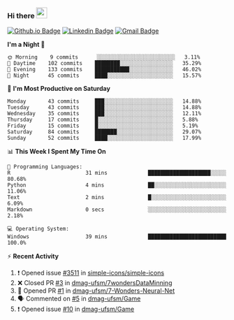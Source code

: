 ### Hi there <img src="https://media.giphy.com/media/hvRJCLFzcasrR4ia7z/giphy.gif" width="25px">

[![Github.io Badge](https://img.shields.io/badge/-bettker.github.io-181717?style=flat-square&logo=Github&logoColor=white&link=https://bettker.github.io/)](https://bettker.github.io/)
[![Linkedin Badge](https://img.shields.io/badge/-bettker-0077b5?style=flat-square&logo=Linkedin&logoColor=white&link=https://www.linkedin.com/in/bettker/)](https://www.linkedin.com/in/bettker/)
[![Gmail Badge](https://img.shields.io/badge/-rafaelvalesb@gmail.com-d14836?style=flat-square&logo=Gmail&logoColor=white&link=mailto:rafaelvalesb@gmail.com)](mailto:rafaelvalesb@gmail.com)
<!-- [![Lattes Badge](https://img.shields.io/badge/-Rafael%20Vales%20Bettker-007db8?style=flat-square&logo=Lattes&logoColor=white&link=http://lattes.cnpq.br/3589185800002751)](http://lattes.cnpq.br/3589185800002751) check the color -->

<!--
![bettker's github stats](https://github-readme-stats.vercel.app/api?username=bettker&hide=stars&count_private=true&show_icons=true&include_all_commits=true&title_color=444444&text_color=888888&background_color=111111&icon_color=ffc83d&hide_border=true)
-->

<!--START_SECTION:waka-->
**I'm a Night 🦉** 

```text
🌞 Morning    9 commits      ░░░░░░░░░░░░░░░░░░░░░░░░░   3.11% 
🌆 Daytime    102 commits    ████████░░░░░░░░░░░░░░░░░   35.29% 
🌃 Evening    133 commits    ███████████░░░░░░░░░░░░░░   46.02% 
🌙 Night      45 commits     ████░░░░░░░░░░░░░░░░░░░░░   15.57%

```
📅 **I'm Most Productive on Saturday** 

```text
Monday       43 commits     ███░░░░░░░░░░░░░░░░░░░░░░   14.88% 
Tuesday      43 commits     ███░░░░░░░░░░░░░░░░░░░░░░   14.88% 
Wednesday    35 commits     ███░░░░░░░░░░░░░░░░░░░░░░   12.11% 
Thursday     17 commits     █░░░░░░░░░░░░░░░░░░░░░░░░   5.88% 
Friday       15 commits     █░░░░░░░░░░░░░░░░░░░░░░░░   5.19% 
Saturday     84 commits     ███████░░░░░░░░░░░░░░░░░░   29.07% 
Sunday       52 commits     ████░░░░░░░░░░░░░░░░░░░░░   17.99%

```


📊 **This Week I Spent My Time On** 

```text
💬 Programming Languages: 
R                        31 mins             ████████████████████░░░░░   80.68% 
Python                   4 mins              ██░░░░░░░░░░░░░░░░░░░░░░░   11.06% 
Text                     2 mins              █░░░░░░░░░░░░░░░░░░░░░░░░   6.09% 
Markdown                 0 secs              ░░░░░░░░░░░░░░░░░░░░░░░░░   2.18%

💻 Operating System: 
Windows                  39 mins             █████████████████████████   100.0%

```


<!--END_SECTION:waka-->

⚡ **Recent Activity**

<!--START_SECTION:activity-->
1. ❗️ Opened issue [#3511](https://github.com//simple-icons/simple-icons/issues/3511) in [simple-icons/simple-icons](https://github.com//simple-icons/simple-icons)
2. ❌ Closed PR [#3](https://github.com//dmag-ufsm/7wondersDataMinning/pull/3) in [dmag-ufsm/7wondersDataMinning](https://github.com//dmag-ufsm/7wondersDataMinning)
3. 💪 Opened PR [#1](https://github.com//dmag-ufsm/7-Wonders-Neural-Net/pull/1) in [dmag-ufsm/7-Wonders-Neural-Net](https://github.com//dmag-ufsm/7-Wonders-Neural-Net)
4. 🗣 Commented on [#5](https://github.com//dmag-ufsm/Game/issues/5) in [dmag-ufsm/Game](https://github.com//dmag-ufsm/Game)
5. ❗️ Opened issue [#10](https://github.com//dmag-ufsm/Game/issues/10) in [dmag-ufsm/Game](https://github.com//dmag-ufsm/Game)
<!--END_SECTION:activity-->
